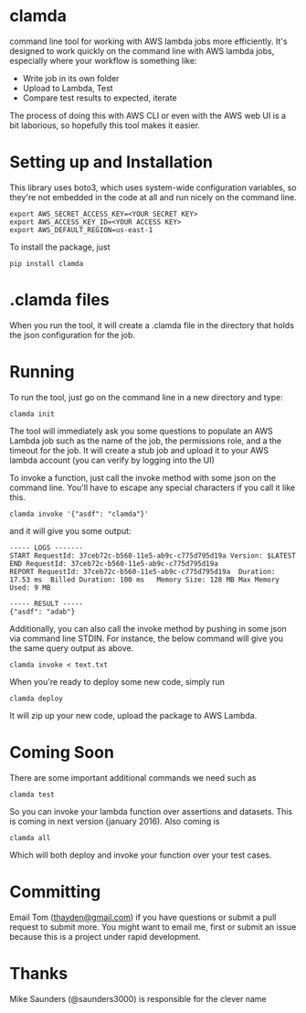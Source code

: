 # clamda
command line tool for working with AWS lambda jobs more efficiently. It's designed to work quickly on the command line with AWS lambda jobs, especially where your workflow is something like:

* Write job in its own folder
* Upload to Lambda, Test
* Compare test results to expected, iterate

The process of doing this with AWS CLI or even with the AWS web UI is a bit laborious, so hopefully this tool makes it easier.

Setting up and Installation
===============

This library uses boto3, which uses system-wide configuration variables, so they're not embedded in the code at all and run nicely on the command line.

```
export AWS_SECRET_ACCESS_KEY=<YOUR SECRET KEY>
export AWS_ACCESS_KEY_ID=<YOUR ACCESS KEY>
export AWS_DEFAULT_REGION=us-east-1
```

To install the package, just 

```
pip install clamda
```

.clamda files
==================
When you run the tool, it will create a .clamda file in the directory that holds the json configuration for the job.

Running
===============
To run the tool, just go on the command line in a new directory and type:

```
clamda init
```

The tool will immediately ask you some questions to populate an AWS Lambda job such as the name of the job, the permissions role, and a the timeout for the job. It will create a stub job and upload it to your AWS lambda account (you can verify by logging into the UI)

To invoke a function, just call the invoke method with some json on the command line. You'll have to escape any special characters if you call it like this.

```
clamda invoke '{"asdf": "clamda"}'
```

and it will give you some output:
```
----- LOGS -------
START RequestId: 37ceb72c-b560-11e5-ab9c-c775d795d19a Version: $LATEST
END RequestId: 37ceb72c-b560-11e5-ab9c-c775d795d19a
REPORT RequestId: 37ceb72c-b560-11e5-ab9c-c775d795d19a  Duration: 17.53 ms  Billed Duration: 100 ms   Memory Size: 128 MB Max Memory Used: 9 MB

----- RESULT -----
{"asdf": "adab"}
```

Additionally, you can also call the invoke method by pushing in some json via command line STDIN. For instance, the below command will give you the same query output as above.

```
clamda invoke < text.txt
````

When you're ready to deploy some new code, simply run

```
clamda deploy
```

It will zip up your new code, upload the package to AWS Lambda.

Coming Soon
=====================

There are some important additional commands we need such as 

```
clamda test
```

So you can invoke your lambda function over assertions and datasets. This is coming in next version (january 2016). Also coming is 

```
clamda all
```

Which will both deploy and invoke your function over your test cases.

Committing
======================
Email Tom (thayden@gmail.com) if you have questions or submit a pull request to submit more. You might want to email me, first or submit an issue because this is a project under rapid development.

Thanks
======================
Mike Saunders (@saunders3000) is responsible for the clever name
